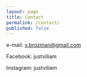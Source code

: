 ```yaml
---
layout: page
title: Contact
permalink: /contact/
published: false
---
```



e-mail: v.brozman@gmail.com

Facebook: justviliam

Instagram: justviliam

